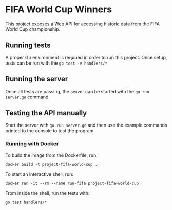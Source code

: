 # FIFA World Cup Winners

This project exposes a Web API for accessing historic data from
the FIFA World Cup championship.

## Running tests

A proper Go environment is required in order to run this project.
Once setup, tests can be run with the `go test -v handlers/*`

## Running the server

Once all tests are passing, the server can be started with
the `go run server.go` command.

## Testing the API manually

Start the server with `go run server.go` and then
use the example commands printed to the console to
test the program.

### Running with Docker

To build the image from the Dockerfile, run:

`docker build -t project-fifa-world-cup .`

To start an interactive shell, run:

`docker run -it --rm --name run-fifa project-fifa-world-cup`

From inside the shell, run the tests with:

`go test handlers/*`
